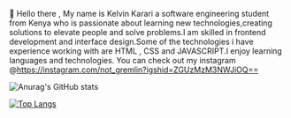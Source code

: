 👋 Hello there , My name is Kelvin Karari a software engineering student from Kenya who is passionate about learning new technologies,creating solutions to elevate people and solve problems.I am skilled in frontend development and interface design.Some of the technologies i have experience working with are HTML , CSS and JAVASCRIPT.I enjoy learning languages and technologies. You can check out my instagram @https://instagram.com/not_gremlin?igshid=ZGUzMzM3NWJiOQ==

![Anurag's GitHub stats](https://github-readme-stats.vercel.app/api?username=p-karari&show_icons=true&theme=tokyonight)

[![Top Langs](https://github-readme-stats.vercel.app/api/top-langs/?username=p-karari)](https://github.com/anuraghazra/github-readme-stats)

